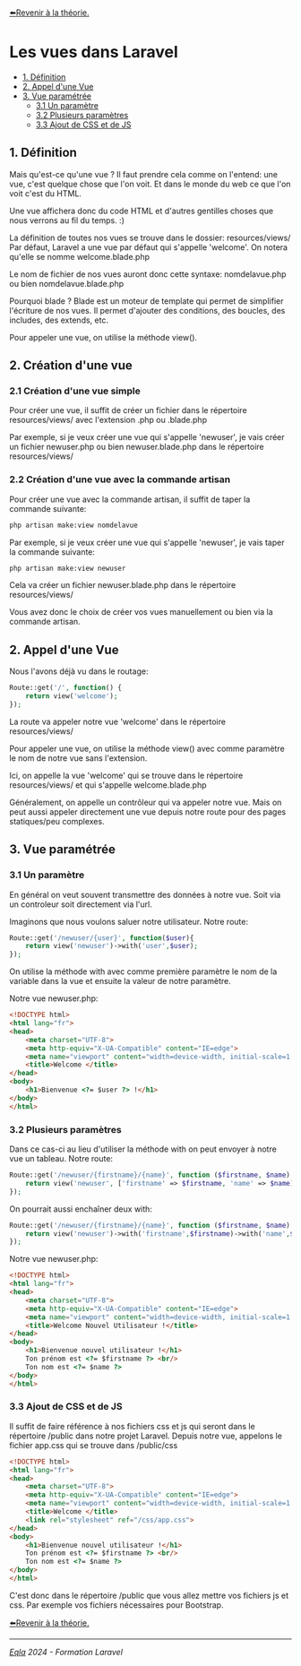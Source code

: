 [:arrow_left:Revenir à la théorie.](../Theo/README.md)
<h1>Les vues dans Laravel</h1>

- [1. Définition](#1-définition)
- [2. Appel d'une Vue](#2-appel-dune-vue)
- [3. Vue paramétrée](#3-vue-paramétrée)
  - [3.1 Un paramètre](#31-un-paramètre)
  - [3.2 Plusieurs paramètres](#32-plusieurs-paramètres)
  - [3.3 Ajout de CSS et de JS](#33-ajout-de-css-et-de-js)

## 1. Définition
Mais qu'est-ce qu'une vue ?
Il faut prendre cela comme on l'entend: une vue, c'est quelque chose que l'on voit. Et dans le monde du web ce que l'on voit c'est du HTML.

Une vue affichera donc du code HTML et d'autres gentilles choses que nous verrons au fil du temps. :) 

La définition de toutes nos vues se trouve dans le dossier: resources/views/
Par défaut, Laravel a une vue par défaut qui s'appelle 'welcome'.
On notera qu'elle se nomme welcome.blade.php

Le nom de fichier de nos vues auront donc cette syntaxe: nomdelavue.php ou bien nomdelavue.blade.php 

Pourquoi blade ? Blade est un moteur de template qui permet de simplifier l'écriture de nos vues. Il permet d'ajouter des conditions, des boucles, des includes, des extends, etc.

Pour appeler une vue, on utilise la méthode view().

## 2. Création d'une vue
### 2.1 Création d'une vue simple
Pour créer une vue, il suffit de créer un fichier dans le répertoire resources/views/ avec l'extension .php ou .blade.php

Par exemple, si je veux créer une vue qui s'appelle 'newuser', je vais créer un fichier newuser.php ou bien newuser.blade.php dans le répertoire resources/views/

### 2.2 Création d'une vue avec la commande artisan
Pour créer une vue avec la commande artisan, il suffit de taper la commande suivante:
```bash
php artisan make:view nomdelavue
```
Par exemple, si je veux créer une vue qui s'appelle 'newuser', je vais taper la commande suivante:
```bash
php artisan make:view newuser
```
Cela va créer un fichier newuser.blade.php dans le répertoire resources/views/

Vous avez donc le choix de créer vos vues manuellement ou bien via la commande artisan.

## 2. Appel d'une Vue
Nous l'avons déjà vu dans le routage:
```php
Route::get('/', function() {
    return view('welcome');
});
```
La route va appeler notre vue 'welcome' dans le répertoire resources/views/

Pour appeler une vue, on utilise la méthode view() avec comme paramètre le nom de notre vue sans l'extension.

Ici, on appelle la vue 'welcome' qui se trouve dans le répertoire resources/views/ et qui s'appelle welcome.blade.php

Généralement, on appelle un contrôleur qui va appeler notre vue. Mais on peut aussi appeler directement une vue depuis notre route pour des pages statiques/peu complexes.

## 3. Vue paramétrée
### 3.1 Un paramètre
En général on veut souvent transmettre des données à notre vue. Soit via un controleur soit directement via l'url.

Imaginons que nous voulons saluer notre utilisateur.
Notre route:
```php
Route::get('/newuser/{user}', function($user){
    return view('newuser')->with('user',$user);
});
```
On utilise la méthode with avec comme première paramètre le nom de la variable dans la vue et ensuite la valeur de notre paramètre.

Notre vue newuser.php:
```html
<!DOCTYPE html>
<html lang="fr">
<head>
    <meta charset="UTF-8">
    <meta http-equiv="X-UA-Compatible" content="IE=edge">
    <meta name="viewport" content="width=device-width, initial-scale=1.0">
    <title>Welcome </title>
</head>
<body>
    <h1>Bienvenue <?= $user ?> !</h1>
</body>
</html>
```

### 3.2 Plusieurs paramètres
Dans ce cas-ci au lieu d'utiliser la méthode with on peut envoyer à notre vue un tableau.
Notre route:
```php
Route::get('/newuser/{firstname}/{name}', function ($firstname, $name) {
    return view('newuser', ['firstname' => $firstname, 'name' => $name]);
});
```
On pourrait aussi enchaîner deux with:
```php
Route::get('/newuser/{firstname}/{name}', function ($firstname, $name) {
    return view('newuser')->with('firstname',$firstname)->with('name',$name);
});
```

Notre vue newuser.php:
```html
<!DOCTYPE html>
<html lang="fr">
<head>
    <meta charset="UTF-8">
    <meta http-equiv="X-UA-Compatible" content="IE=edge">
    <meta name="viewport" content="width=device-width, initial-scale=1.0">
    <title>Welcome Nouvel Utilisateur !</title>
</head>
<body>
    <h1>Bienvenue nouvel utilisateur !</h1>
    Ton prénom est <?= $firstname ?> <br/>
    Ton nom est <?= $name ?>
</body>
</html>
```

### 3.3 Ajout de CSS et de JS
Il suffit de faire référence à nos fichiers css et js qui seront dans le répertoire /public dans notre projet Laravel.
Depuis notre vue, appelons le fichier app.css qui se trouve dans /public/css
```html
<!DOCTYPE html>
<html lang="fr">
<head>
    <meta charset="UTF-8">
    <meta http-equiv="X-UA-Compatible" content="IE=edge">
    <meta name="viewport" content="width=device-width, initial-scale=1.0">
    <title>Welcome </title>
    <link rel="stylesheet" ref="/css/app.css">
</head>
<body>
    <h1>Bienvenue nouvel utilisateur !</h1>
    Ton prénom est <?= $firstname ?> <br/>
    Ton nom est <?= $name ?>
</body>
</html>
```
C'est donc dans le répertoire /public que vous allez mettre vos fichiers js et css. Par exemple vos fichiers nécessaires pour Bootstrap.

[:arrow_left:Revenir à la théorie.](../Theo/README.md)

---
_[Eqla](http://www.eqla.be) 2024 - Formation Laravel_